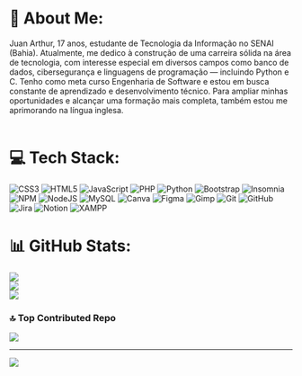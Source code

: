 # 💫 About Me:
Juan Arthur, 17 anos, estudante de Tecnologia da Informação no SENAI (Bahia). Atualmente, me dedico à construção de uma carreira sólida na área de tecnologia, com interesse especial em diversos campos como banco de dados, cibersegurança e linguagens de programação — incluindo Python e C. Tenho como meta curso Engenharia de Software e estou em busca constante de aprendizado e desenvolvimento técnico. Para ampliar minhas oportunidades e alcançar uma formação mais completa, também estou me aprimorando na língua inglesa.<br><br>


# 💻 Tech Stack:
![CSS3](https://img.shields.io/badge/css3-%231572B6.svg?style=for-the-badge&logo=css3&logoColor=white) ![HTML5](https://img.shields.io/badge/html5-%23E34F26.svg?style=for-the-badge&logo=html5&logoColor=white) ![JavaScript](https://img.shields.io/badge/javascript-%23323330.svg?style=for-the-badge&logo=javascript&logoColor=%23F7DF1E) ![PHP](https://img.shields.io/badge/php-%23777BB4.svg?style=for-the-badge&logo=php&logoColor=white) ![Python](https://img.shields.io/badge/python-3670A0?style=for-the-badge&logo=python&logoColor=ffdd54) ![Bootstrap](https://img.shields.io/badge/bootstrap-%238511FA.svg?style=for-the-badge&logo=bootstrap&logoColor=white) ![Insomnia](https://img.shields.io/badge/Insomnia-black?style=for-the-badge&logo=insomnia&logoColor=5849BE) ![NPM](https://img.shields.io/badge/NPM-%23CB3837.svg?style=for-the-badge&logo=npm&logoColor=white) ![NodeJS](https://img.shields.io/badge/node.js-6DA55F?style=for-the-badge&logo=node.js&logoColor=white) ![MySQL](https://img.shields.io/badge/mysql-4479A1.svg?style=for-the-badge&logo=mysql&logoColor=white) ![Canva](https://img.shields.io/badge/Canva-%2300C4CC.svg?style=for-the-badge&logo=Canva&logoColor=white) ![Figma](https://img.shields.io/badge/figma-%23F24E1E.svg?style=for-the-badge&logo=figma&logoColor=white) ![Gimp](https://img.shields.io/badge/Gimp-657D8B?style=for-the-badge&logo=gimp&logoColor=FFFFFF) ![Git](https://img.shields.io/badge/git-%23F05033.svg?style=for-the-badge&logo=git&logoColor=white) ![GitHub](https://img.shields.io/badge/github-%23121011.svg?style=for-the-badge&logo=github&logoColor=white) ![Jira](https://img.shields.io/badge/jira-%230A0FFF.svg?style=for-the-badge&logo=jira&logoColor=white) ![Notion](https://img.shields.io/badge/Notion-%23000000.svg?style=for-the-badge&logo=notion&logoColor=white) ![XAMPP](https://img.shields.io/badge/XAMPP-orange?style=for-the-badge&logo=xampp&logoColor=white)
# 📊 GitHub Stats:
![](https://github-readme-stats.vercel.app/api?username=JuanArthur22&theme=dark&hide_border=false&include_all_commits=true&count_private=false)<br/>
![](https://nirzak-streak-stats.vercel.app/?user=JuanArthur22&theme=dark&hide_border=false)<br/>
![](https://github-readme-stats.vercel.app/api/top-langs/?username=JuanArthur22&theme=dark&hide_border=false&include_all_commits=true&count_private=false&layout=compact)

### 🔝 Top Contributed Repo
![](https://github-contributor-stats.vercel.app/api?username=JuanArthur22&limit=5&theme=dark&combine_all_yearly_contributions=true)

---
[![](https://visitcount.itsvg.in/api?id=JuanArthur22&icon=0&color=0)](https://visitcount.itsvg.in)

<!-- Proudly created with GPRM ( https://gprm.itsvg.in ) -->
